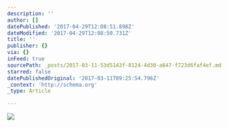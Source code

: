 ```yaml
---
description: ''
author: []
datePublished: '2017-04-29T12:08:51.898Z'
dateModified: '2017-04-29T12:08:50.731Z'
title: ''
publisher: {}
via: {}
inFeed: true
sourcePath: _posts/2017-03-11-53d5143f-8124-4d30-a647-f723d6faf4ef.md
starred: false
datePublishedOriginal: '2017-03-11T09:25:54.796Z'
_context: 'http://schema.org'
_type: Article

---
```

![](https://the-grid-user-content.s3-us-west-2.amazonaws.com/4ce6d09f-f014-4d94-a0d3-15cf962dc470.jpg)